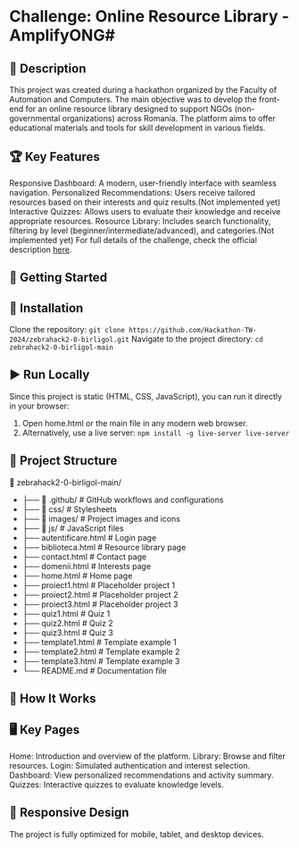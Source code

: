 # Challenge: Online Resource Library - AmplifyONG#

## 📖 Description
This project was created during a hackathon organized by the Faculty of Automation and Computers. The main objective was to develop the front-end for an online resource library designed to support NGOs (non-governmental organizations) across Romania. The platform aims to offer educational materials and tools for skill development in various fields.

## 🏆 Key Features
Responsive Dashboard: A modern, user-friendly interface with seamless navigation.
Personalized Recommendations: Users receive tailored resources based on their interests and quiz results.(Not implemented yet)
Interactive Quizzes: Allows users to evaluate their knowledge and receive appropriate resources.
Resource Library: Includes search functionality, filtering by level (beginner/intermediate/advanced), and categories.(Not implemented yet)
For full details of the challenge, check the official description [here](https://hackathon-tw-2024.github.io/challenge.html?file=challenges/3.md).

## 🚀 Getting Started
## 🔧 Installation
Clone the repository:
` git clone https://github.com/Hackathon-TW-2024/zebrahack2-0-birligol.git `
Navigate to the project directory:
` cd zebrahack2-0-birligol-main `

## ▶️ Run Locally
Since this project is static (HTML, CSS, JavaScript), you can run it directly in your browser:
1. Open home.html or the main file in any modern web browser.
2. Alternatively, use a live server:
` npm install -g live-server
live-server `

## 🎨 Project Structure
📂 zebrahack2-0-birligol-main/
- ├── 📁 .github/             # GitHub workflows and configurations
- ├── 📁 css/                 # Stylesheets
- ├── 📁 images/              # Project images and icons
- ├── 📁 js/                  # JavaScript files
- ├── autentificare.html      # Login page
- ├── biblioteca.html         # Resource library page
- ├── contact.html            # Contact page
- ├── domenii.html            # Interests page
- ├── home.html               # Home page
- ├── proiect1.html           # Placeholder project 1
- ├── proiect2.html           # Placeholder project 2
- ├── proiect3.html           # Placeholder project 3
- ├── quiz1.html              # Quiz 1
- ├── quiz2.html              # Quiz 2
- ├── quiz3.html              # Quiz 3
- ├── template1.html          # Template example 1
- ├── template2.html          # Template example 2
- ├── template3.html          # Template example 3
- └── README.md               # Documentation file

## 🌟 How It Works
## 🖥️ Key Pages
Home: Introduction and overview of the platform.
Library: Browse and filter resources.
Login: Simulated authentication and interest selection.
Dashboard: View personalized recommendations and activity summary.
Quizzes: Interactive quizzes to evaluate knowledge levels.

## 📱 Responsive Design
The project is fully optimized for mobile, tablet, and desktop devices.
